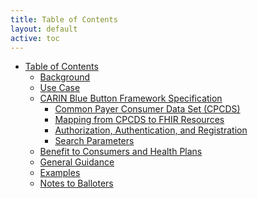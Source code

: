 ```yaml
---
title: Table of Contents
layout: default
active: toc
---
```


* <a href="toc.html">Table of Contents</a>
    * <a href="Background.html">Background</a>
    * <a href="Use_Case.html">Use Case</a>
    * <a href="CARIN_Blue_Button_Framework_Specification.html">CARIN Blue Button Framework Specification</a>
        * <a href="Common_Payer_Consumer_Data_Set_(CPCDS).html">Common Payer Consumer Data Set (CPCDS)</a>
        * <a href="Mapping_from_CPCDS_to_FHIR_Resources.html">Mapping from CPCDS to FHIR Resources</a>
        * <a href="Authorization,_Authentication,_and_Registration.html">Authorization, Authentication, and Registration</a>
        * <a href="Search_Parameters.html">Search Parameters</a>
    * <a href="Benefit_to_Consumers_and_Health_Plans.html">Benefit to Consumers and Health Plans</a>
    * <a href="General_Guidance.html">General Guidance</a>
    * <a href="Examples.html">Examples</a>
    * <a href="Notes_to_Balloters.html">Notes to Balloters</a>
